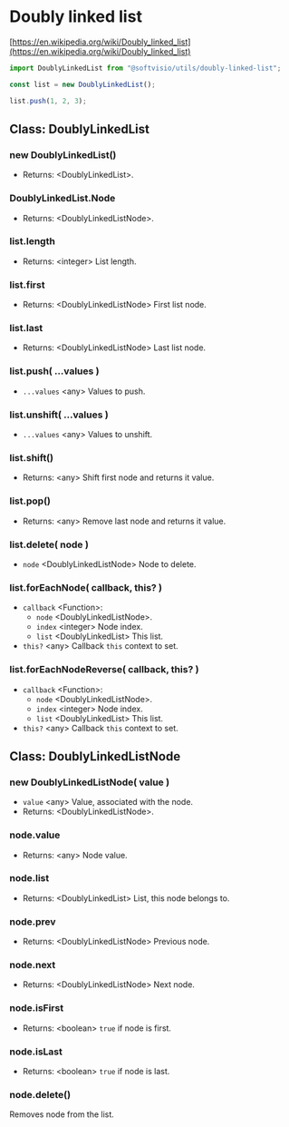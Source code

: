 # Doubly linked list

[https://en.wikipedia.org/wiki/Doubly_linked_list](https://en.wikipedia.org/wiki/Doubly_linked_list)

```javascript
import DoublyLinkedList from "@softvisio/utils/doubly-linked-list";

const list = new DoublyLinkedList();

list.push(1, 2, 3);
```

## Class: DoublyLinkedList

### new DoublyLinkedList()

-   Returns: <DoublyLinkedList\>.

### DoublyLinkedList.Node

-   Returns: <DoublyLinkedListNode\>.

### list.length

-   Returns: <integer\> List length.

### list.first

-   Returns: <DoublyLinkedListNode\> First list node.

### list.last

-   Returns: <DoublyLinkedListNode\> Last list node.

### list.push( ...values )

-   `...values` <any\> Values to push.

### list.unshift( ...values )

-   `...values` <any\> Values to unshift.

### list.shift()

-   Returns: <any\> Shift first node and returns it value.

### list.pop()

-   Returns: <any\> Remove last node and returns it value.

### list.delete( node )

-   `node` <DoublyLinkedListNode\> Node to delete.

### list.forEachNode( callback, this? )

-   `callback` <Function\>:
    -   `node` <DoublyLinkedListNode\>.
    -   `index` <integer\> Node index.
    -   `list` <DoublyLinkedList\> This list.
-   `this?` <any\> Callback `this` context to set.

### list.forEachNodeReverse( callback, this? )

-   `callback` <Function\>:
    -   `node` <DoublyLinkedListNode\>.
    -   `index` <integer\> Node index.
    -   `list` <DoublyLinkedList\> This list.
-   `this?` <any\> Callback `this` context to set.

## Class: DoublyLinkedListNode

### new DoublyLinkedListNode( value )

-   `value` <any\> Value, associated with the node.
-   Returns: <DoublyLinkedListNode\>.

### node.value

-   Returns: <any\> Node value.

### node.list

-   Returns: <DoublyLinkedList\> List, this node belongs to.

### node.prev

-   Returns: <DoublyLinkedListNode\> Previous node.

### node.next

-   Returns: <DoublyLinkedListNode\> Next node.

### node.isFirst

-   Returns: <boolean\> `true` if node is first.

### node.isLast

-   Returns: <boolean\> `true` if node is last.

### node.delete()

Removes node from the list.
